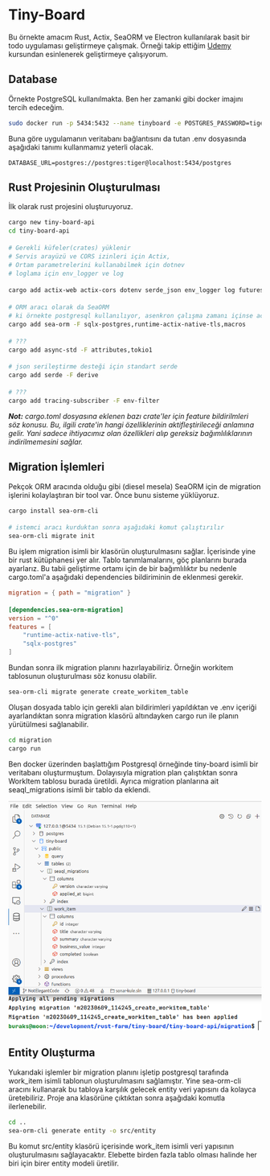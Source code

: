 # Tiny-Board

Bu örnekte amacım Rust, Actix, SeaORM ve Electron kullanılarak basit bir todo uygulaması geliştirmeye çalışmak. Örneği takip ettiğim [Udemy](https://www.udemy.com/course/build-a-todolist-with-actix-web-rust-and-electron-vue) kursundan esinlenerek geliştirmeye çalışıyorum.

## Database

Örnekte PostgreSQL kullanılmakta. Ben her zamanki gibi docker imajını tercih edeceğim.

```bash
sudo docker run -p 5434:5432 --name tinyboard -e POSTGRES_PASSWORD=tiger -d postgres
```

Buna göre uygulamanın veritabanı bağlantısını da tutan .env dosyasında aşağıdaki tanımı kullanmamız yeterli olacak.

```.env
DATABASE_URL=postgres://postgres:tiger@localhost:5434/postgres
```

## Rust Projesinin Oluşturulması

İlk olarak rust projesini oluşturuyoruz.

```bash
cargo new tiny-board-api
cd tiny-board-api

# Gerekli küfeler(crates) yüklenir
# Servis arayüzü ve CORS izinleri için Actix, 
# Ortam parametrelerini kullanabilmek için dotnev
# loglama için env_logger ve log

cargo add actix-web actix-cors dotenv serde_json env_logger log futures

# ORM aracı olarak da SeaORM
# ki örnekte postgresql kullanılıyor, asenkron çalışma zamanı içinse actix-runtime
cargo add sea-orm -F sqlx-postgres,runtime-actix-native-tls,macros

# ???
cargo add async-std -F attributes,tokio1

# json serileştirme desteği için standart serde
cargo add serde -F derive

# ???
cargo add tracing-subscriber -F env-filter
```

_**Not:** cargo.toml dosyasına eklenen bazı crate'ler için feature bildirilmleri söz konusu. Bu, ilgili crate'in hangi özelliklerinin aktifleştirileceği anlamına gelir. Yani sadece ihtiyacımız olan özellikleri alıp gereksiz bağımlılıklarının indirilmemesini sağlar._

## Migration İşlemleri

Pekçok ORM aracında olduğu gibi (diesel mesela) SeaORM için de migration işlerini kolaylaştıran bir tool var. Önce bunu sisteme yüklüyoruz.

```bash
cargo install sea-orm-cli

# istemci aracı kurduktan sonra aşağıdaki komut çalıştırılır
sea-orm-cli migrate init
```

Bu işlem migration isimli bir klasörün oluşturulmasını sağlar. İçerisinde yine bir rust kütüphanesi yer alır. Tablo tanımlamalarını, göç planlarını burada ayarlarız. Bu tabii geliştirme ortamı için de bir bağımlılıktır bu nedenle cargo.toml'a aşağıdaki dependencies bildiriminin de eklenmesi gerekir.

```toml
migration = { path = "migration" }

[dependencies.sea-orm-migration]
version = "^0"
features = [
    "runtime-actix-native-tls",
    "sqlx-postgres"
]
```

Bundan sonra ilk migration planını hazırlayabiliriz. Örneğin workitem tablosunun oluşturulması söz konusu olabilir.

```bash
sea-orm-cli migrate generate create_workitem_table
```

Oluşan dosyada tablo için gerekli alan bildirimleri yapıldıktan ve .env içeriği ayarlandıktan sonra migration klasörü altındayken cargo run ile planın yürütülmesi sağlanabilir.

```bash
cd migration
cargo run
```

Ben docker üzerinden başlattığım Postgresql örneğinde tiny-board isimli bir veritabanı oluşturmuştum. Dolayısıyla migration plan çalıştıktan sonra WorkItem tablosu burada üretildi. Ayrıca migration planlarına ait seaql_migrations isimli bir tablo da eklendi.

![assets/db_state_01.png](assets/db_state_01.png)

## Entity Oluşturma

Yukarıdaki işlemler bir migration planını işletip postgresql tarafında work_item isimli tablonun oluşturulmasını sağlamıştır. Yine sea-orm-cli aracını kullanarak bu tabloya karşılık gelecek entity veri yapısını da kolayca üretebiliriz. Proje ana klasörüne çıktıktan sonra aşağıdaki komutla ilerlenebilir.

```bash
cd ..
sea-orm-cli generate entity -o src/entity
```

Bu komut src/entity klasörü içerisinde work_item isimli veri yapısının oluşturulmasını sağlayacaktır. Elebette birden fazla tablo olması halinde her biri için birer entity modeli üretilir.